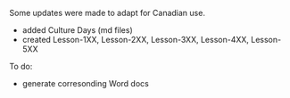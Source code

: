 
Some updates were made to adapt for Canadian use.

  * added Culture Days (md files)
  * created Lesson-1XX, Lesson-2XX, Lesson-3XX, Lesson-4XX, Lesson-5XX
  
To do:

  * generate corresonding Word docs
  
